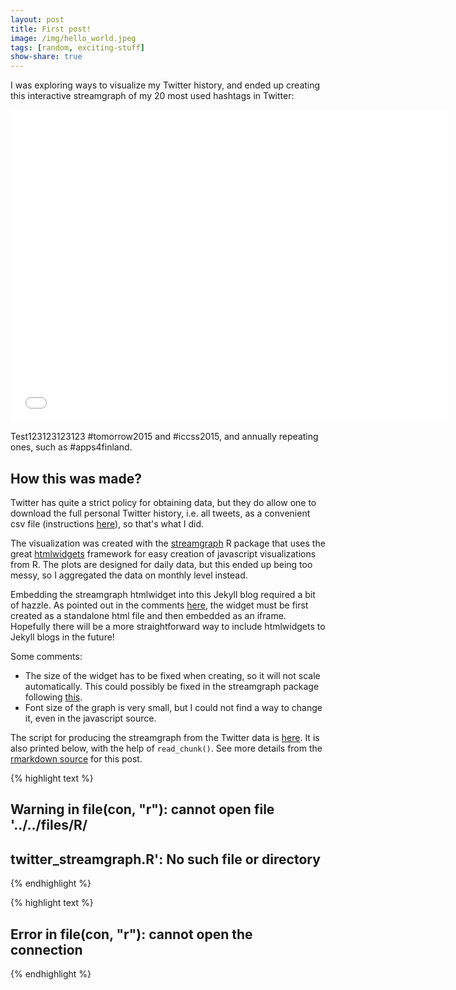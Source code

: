 ```yaml
---
layout: post
title: First post!
image: /img/hello_world.jpeg
tags: [random, exciting-stuff]
show-share: true
---
```


I was exploring ways to visualize my Twitter history, and ended up creating this interactive streamgraph of my 20 most used hashtags in Twitter:

<p> 
<iframe frameborder="0" width="700" height="500" 
        sandbox="allow-same-origin allow-scripts"
        scrolling="no" seamless="seamless"
        src="/files/R/twitter_streamgraph.html">
</iframe>
</p> 

Test123123123123 #tomorrow2015 and #iccss2015, and annually repeating ones, such as #apps4finland.

## How this was made?

Twitter has quite a strict policy for obtaining data, but they do allow one to download the full personal Twitter history, i.e. all tweets, as a convenient csv file (instructions [here](https://support.twitter.com/articles/20170160)), so that's what I did.

The visualization was created with the [streamgraph](http://rud.is/b/2015/02/15/introducing-the-streamgraph-htmlwidget-r-pacakge/) R package that uses the great [htmlwidgets](http://www.htmlwidgets.org/) framework for easy creation of javascript visualizations from R. The plots are designed for daily data, but this ended up being too messy, so I aggregated the data on monthly level instead.

Embedding the streamgraph htmlwidget into this Jekyll blog required a bit of hazzle. As pointed out in the comments [here](http://blog.revolutionanalytics.com/2015/07/streamgraphs-in-r.html), the widget must be first created as a standalone html file and then embedded as an iframe. Hopefully there will be a more straightforward way to include htmlwidgets to Jekyll blogs in the future!

Some comments:

* The size of the widget has to be fixed when creating, so it will not scale automatically. This could possibly be fixed in the streamgraph package following [this](http://www.htmlwidgets.org/develop_sizing.html).
* Font size of the graph is very small, but I could not find a way to change it, even in the javascript source. 

The script for producing the streamgraph from the Twitter data is [here](/files/R/twitter_streamgraph.R). It is also printed below, with the help of `read_chunk()`. See more details from the [rmarkdown source](/blog/_R/2015-08-22-twitter-streamgraph.Rmd) for this post.



{% highlight text %}
## Warning in file(con, "r"): cannot open file '../../files/R/
## twitter_streamgraph.R': No such file or directory
{% endhighlight %}



{% highlight text %}
## Error in file(con, "r"): cannot open the connection
{% endhighlight %}







